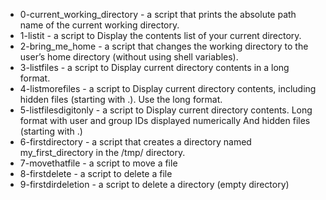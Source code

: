 - 0-current_working_directory - a script that prints the absolute path name of the current working directory.
- 1-listit - a script to Display the contents list of your current directory.
- 2-bring_me_home -  a script that changes the working directory to the user’s home directory (without using shell variables).
- 3-listfiles - a script to Display current directory contents in a long format.
- 4-listmorefiles - a script to Display current directory contents, including hidden files (starting with .). Use the long format.
- 5-listfilesdigitonly - a script to Display current directory contents. Long format with user and group IDs displayed numerically And hidden files (starting with .)
- 6-firstdirectory - a script that creates a directory named my_first_directory in the /tmp/ directory.
- 7-movethatfile -  a script to move a file
- 8-firstdelete - a script to delete a file
- 9-firstdirdeletion -  a script to delete a directory (empty directory)